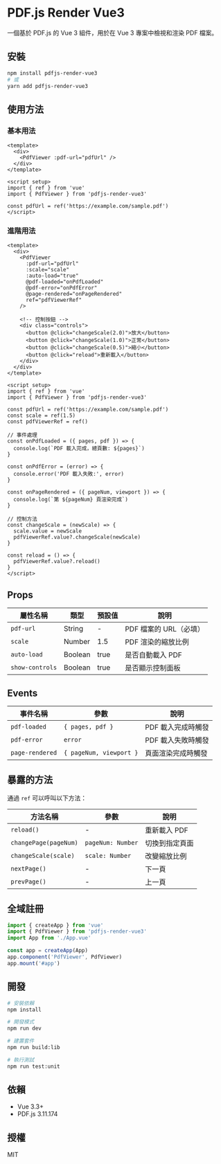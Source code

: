 # PDF.js Render Vue3

一個基於 PDF.js 的 Vue 3 組件，用於在 Vue 3 專案中檢視和渲染 PDF 檔案。

## 安裝

```bash
npm install pdfjs-render-vue3
# 或
yarn add pdfjs-render-vue3
```

## 使用方法

### 基本用法

```vue
<template>
  <div>
    <PdfViewer :pdf-url="pdfUrl" />
  </div>
</template>

<script setup>
import { ref } from 'vue'
import { PdfViewer } from 'pdfjs-render-vue3'

const pdfUrl = ref('https://example.com/sample.pdf')
</script>
```

### 進階用法

```vue
<template>
  <div>
    <PdfViewer
      :pdf-url="pdfUrl"
      :scale="scale"
      :auto-load="true"
      @pdf-loaded="onPdfLoaded"
      @pdf-error="onPdfError"
      @page-rendered="onPageRendered"
      ref="pdfViewerRef"
    />

    <!-- 控制按鈕 -->
    <div class="controls">
      <button @click="changeScale(2.0)">放大</button>
      <button @click="changeScale(1.0)">正常</button>
      <button @click="changeScale(0.5)">縮小</button>
      <button @click="reload">重新載入</button>
    </div>
  </div>
</template>

<script setup>
import { ref } from 'vue'
import { PdfViewer } from 'pdfjs-render-vue3'

const pdfUrl = ref('https://example.com/sample.pdf')
const scale = ref(1.5)
const pdfViewerRef = ref()

// 事件處理
const onPdfLoaded = ({ pages, pdf }) => {
  console.log(`PDF 載入完成，總頁數: ${pages}`)
}

const onPdfError = (error) => {
  console.error('PDF 載入失敗:', error)
}

const onPageRendered = ({ pageNum, viewport }) => {
  console.log(`第 ${pageNum} 頁渲染完成`)
}

// 控制方法
const changeScale = (newScale) => {
  scale.value = newScale
  pdfViewerRef.value?.changeScale(newScale)
}

const reload = () => {
  pdfViewerRef.value?.reload()
}
</script>
```

## Props

| 屬性名稱        | 類型    | 預設值 | 說明                   |
| --------------- | ------- | ------ | ---------------------- |
| `pdf-url`       | String  | -      | PDF 檔案的 URL（必填） |
| `scale`         | Number  | 1.5    | PDF 渲染的縮放比例     |
| `auto-load`     | Boolean | true   | 是否自動載入 PDF       |
| `show-controls` | Boolean | true   | 是否顯示控制面板       |

## Events

| 事件名稱        | 參數                    | 說明               |
| --------------- | ----------------------- | ------------------ |
| `pdf-loaded`    | `{ pages, pdf }`        | PDF 載入完成時觸發 |
| `pdf-error`     | `error`                 | PDF 載入失敗時觸發 |
| `page-rendered` | `{ pageNum, viewport }` | 頁面渲染完成時觸發 |

## 暴露的方法

通過 `ref` 可以呼叫以下方法：

| 方法名稱              | 參數              | 說明           |
| --------------------- | ----------------- | -------------- |
| `reload()`            | -                 | 重新載入 PDF   |
| `changePage(pageNum)` | `pageNum: Number` | 切換到指定頁面 |
| `changeScale(scale)`  | `scale: Number`   | 改變縮放比例   |
| `nextPage()`          | -                 | 下一頁         |
| `prevPage()`          | -                 | 上一頁         |

## 全域註冊

```javascript
import { createApp } from 'vue'
import { PdfViewer } from 'pdfjs-render-vue3'
import App from './App.vue'

const app = createApp(App)
app.component('PdfViewer', PdfViewer)
app.mount('#app')
```

## 開發

```bash
# 安裝依賴
npm install

# 開發模式
npm run dev

# 建置套件
npm run build:lib

# 執行測試
npm run test:unit
```

## 依賴

- Vue 3.3+
- PDF.js 3.11.174

## 授權

MIT
